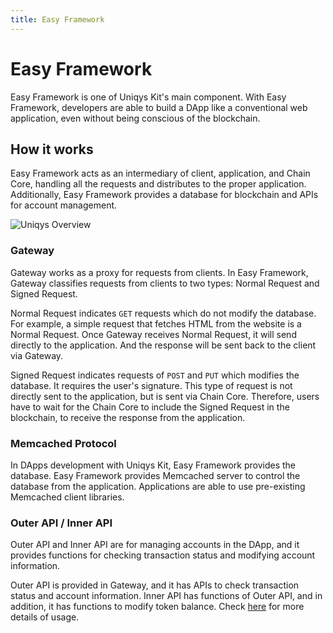 ```yaml
---
title: Easy Framework
---
```


# Easy Framework

Easy Framework is one of Uniqys Kit's main component.
With Easy Framework, developers are able to build a DApp like a conventional web application, even without being conscious of the blockchain.

## How it works

Easy Framework acts as an intermediary of client, application, and Chain Core, handling all the requests and distributes to the proper application.
Additionally, Easy Framework provides a database for blockchain and APIs for account management.

<img :src="$withBase('/uniqys-overview.png')" alt="Uniqys Overview">

### Gateway

Gateway works as a proxy for requests from clients.
In Easy Framework, Gateway classifies requests from clients to two types: Normal Request and Signed Request.

Normal Request indicates `GET` requests which do not modify the database.
For example, a simple request that fetches HTML from the website is a Normal Request.
Once Gateway receives Normal Request, it will send directly to the application.
And the response will be sent back to the client via Gateway.

Signed Request indicates requests of `POST` and `PUT` which modifies the database.
It requires the user's signature.
This type of request is not directly sent to the application, but is sent via Chain Core.
Therefore, users have to wait for the Chain Core to include the Signed Request in the blockchain, to receive the response from the application.

### Memcached Protocol

In DApps development with Uniqys Kit, Easy Framework provides the database.
Easy Framework provides Memcached server to control the database from the application.
Applications are able to use pre-existing Memcached client libraries.

### Outer API / Inner API

Outer API and Inner API are for managing accounts in the DApp, and it provides functions for checking transaction status and modifying account information.

Outer API is provided in Gateway, and it has APIs to check transaction status and account information.
Inner API has functions of Outer API, and in addition, it has functions to modify token balance.
Check [here](/easy-framework/api.md) for more details of usage.
